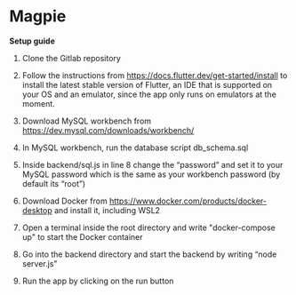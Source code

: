 # Magpie

**Setup guide**

1. Clone the Gitlab repository

2. Follow the instructions from https://docs.flutter.dev/get-started/install to install the latest stable version of Flutter, an IDE that is supported on your OS and an emulator, since the app only runs on emulators at the moment.

3. Download MySQL workbench from https://dev.mysql.com/downloads/workbench/ 

4. In MySQL workbench, run the database script db_schema.sql

5. Inside backend/sql.js in line 8 change the “password” and set it to your MySQL password which is the same as your workbench password (by default its “root”)

6. Download Docker from https://www.docker.com/products/docker-desktop and install it, including WSL2

7. Open a terminal inside the root directory and write "docker-compose up" to start the Docker container

8. Go into the backend directory and start the backend by writing “node server.js”

9. Run the app by clicking on the run button
